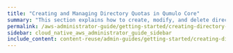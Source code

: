 ```yaml
---
title: "Creating and Managing Directory Quotas in Qumulo Core"
summary: "This section explains how to create, modify, and delete directory quotas by using the Qumulo Core Web UI and how to use the Cluster Alerts for Qumulo script to manage cluster quota notifications."
permalink: /aws-administrator-guide/getting-started/creating-directory-quotas.html
sidebar: cloud_native_aws_administrator_guide_sidebar
include_content: content-reuse/admin-guides/getting-started/creating-directory-quotas.md
---
```


